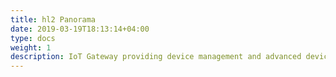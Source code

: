 ```yaml
---
title: hl2 Panorama
date: 2019-03-19T18:13:14+04:00
type: docs
weight: 1
description: IoT Gateway providing device management and advanced device data collection features. It is compatible with a lot of LPWAN providers like Sigfox, Orange and Objenious. You can read the docs to learn how it can be integrated in your infrastructure.
---
```

